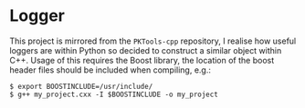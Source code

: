 # Logger

This project is mirrored from the `PKTools-cpp` repository, I realise how useful loggers are within Python so decided to construct a similar object within C++. Usage of this requires the Boost library, the location of the boost header files should be included when compiling, e.g.:

```
$ export BOOSTINCLUDE=/usr/include/
$ g++ my_project.cxx -I $BOOSTINCLUDE -o my_project
```
